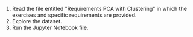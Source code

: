 1. Read the file entitled "Requirements PCA with Clustering" in which the exercises and specific requirements are provided.
2. Explore the dataset.
3. Run the Jupyter Notebook file.
